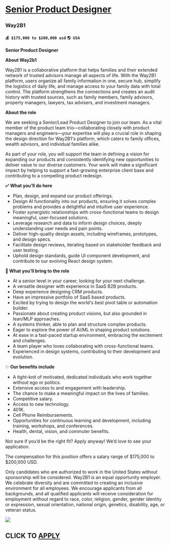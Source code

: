 # [Senior Product Designer](https://www.remotewlb.com/apply/senior-product-designer-83251)  
### Way2B1  
#### `💰 $175,000 to $200,000 usd` `🌎 USA`  

**Senior Product Designer**

**About Way2b1**

Way2B1 is a collaborative platform that helps families and their extended network of trusted advisors manage all aspects of life. With the Way2B1 platform, users organize all family information in one, secure hub, simplify the logistics of daily life, and manage access to your family data with total control. The platform strengthens the connections and creates an audit history with trusted sources, such as family members, family advisors, property managers, lawyers, tax advisers, and investment managers.

**About the role**

We are seeking a Senior/Lead Product Designer to join our team. As a vital member of the product team trio—collaborating closely with product managers and engineers—your expertise will play a crucial role in shaping the design direction for Way2B1's platform, which caters to family offices, wealth advisors, and individual families alike.

As part of your role, you will support the team in defining a vision for expanding our products and consistently identifying new opportunities to deliver value to our diverse customers. Your work will make a significant impact by helping to support a fast-growing enterprise client base and contributing to a compelling product redesign.

**✅ What you’ll do here**

  * Plan, design, and expand our product offerings.
  * Design AI functionality into our products, ensuring it solves complex problems and provides a delightful and intuitive user experience.
  * Foster synergistic relationships with cross-functional teams to design meaningful, user-focused solutions.
  * Leverage research and data to inform design choices, deeply understanding user needs and pain points.
  * Deliver high-quality design assets, including wireframes, prototypes, and design specs.
  * Facilitate design reviews, iterating based on stakeholder feedback and user testing.
  * Uphold design standards, guide UI component development, and contribute to our evolving React design system.

**💙 What you’ll bring to the role**

  * At a senior level in your career, looking for your next challenge.
  * A versatile designer with experience in SaaS B2B products.
  * Deep experience designing CRM products.
  * Have an impressive portfolio of SaaS based products. 
  * Excited by trying to design the world's best pivot table or automation builder.
  * Passionate about creating product visions, but also grounded in lean/MLP approaches.
  * A systems thinker, able to plan and structure complex products.
  * Eager to explore the power of AI/ML in shaping product solutions.
  * At ease in a fast-paced startup environment, embracing the excitement and challenges.
  * A team player who loves collaborating with cross-functional teams.
  * Experienced in design systems, contributing to their development and evolution.

✨ **Our benefits include**

  * A tight-knit of motivated, dedicated individuals who work together without ego or politics.
  * Extensive access to and engagement with leadership.
  * The chance to make a meaningful impact on the lives of families.
  * Competitive salary.
  * Access to new technology.
  * 401K. 
  * Cell Phone Reimbursements.
  * Opportunities for continuous learning and development, including training, workshops, and conferences.
  * Health, dental, vision, and commuter benefits.

Not sure if you’d be the right fit? Apply anyway! We’d love to see your application.  
  

The compensation for this position offers a salary range of $175,000 to $200,000 USD.

Only candidates who are authorized to work in the United States without sponsorship will be considered. Way2B1 is an equal opportunity employer. We celebrate diversity and are committed to creating an inclusive environment for all employees. We encourage applicants from all backgrounds, and all qualified applicants will receive consideration for employment without regard to race, color, religion, gender, gender identity or expression, sexual orientation, national origin, genetics, disability, age, or veteran status.

![](https://remotive.com/job/track/1902144/blank.gif?source=public_api)  
## CLICK TO [APPLY](https://www.remotewlb.com/apply/senior-product-designer-83251)

